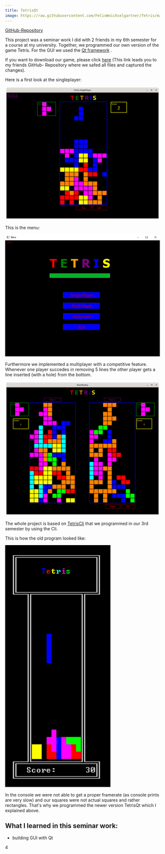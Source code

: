 ```yaml
---
title: TetrisQt
image: https://raw.githubusercontent.com/FelixWeichselgartner/Tetris/master/images/Multiplayer.png
---
```


[GitHub-Repository](https://github.com/FelixWeichselgartner/Tetris)

This project was a seminar work I did with 2 friends in my 6th semester for a course at my university. Together, we programmed our own version of the game Tetris. For the GUI we used the [Qt framework](https://www.qt.io/product/framework) .

If you want to download our game, please click [here](https://github.com/FelixWeichselgartner/Tetris/releases/tag/1.0.1) (This link leads you to my friends GitHub- Repository where we safed all files and captured the changes).

Here is a first look at the singleplayer: 

![Singleplayer](https://raw.githubusercontent.com/FelixWeichselgartner/Tetris/master/images/Singleplayer.png)

This is the menu:

![Menu](https://raw.githubusercontent.com/FelixWeichselgartner/Tetris/master/images/Menu.png)

Furthermore we implemented a multiplayer with a competitive feature. Whenever one player succedes in removing 5 lines the other player gets a line inserted (with a hole) from the bottom.

![Multiplayer](https://raw.githubusercontent.com/FelixWeichselgartner/Tetris/master/images/Multiplayer.png)


The whole project is based on [TetrisCli](https://github.com/FelixWeichselgartner/Tetris/tree/Cli) that we programmed in our 3rd semester by using the Cli.

This is how the old program looked like:

![TetrisCli](https://raw.githubusercontent.com/FelixWeichselgartner/Tetris/Cli/Tetris.png)

In the console we were not able to get a proper framerate (as console prints are very slow) and our squares were not actual squares and rather rectangles. That's why we programmed the newer version TetrisQt which I explained above.
 
 
  
## What I learned in this seminar work:
* building GUI with Qt





 4


